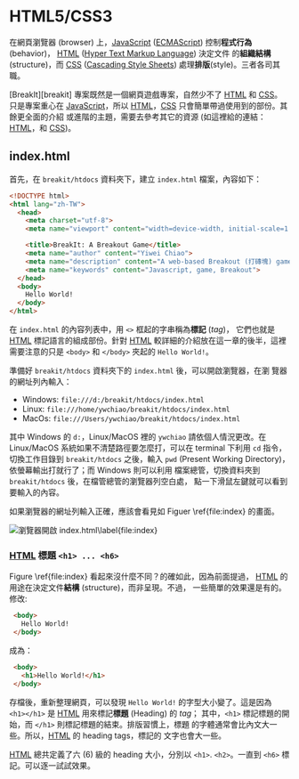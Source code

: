 <!---
  @file       intro.md
  @author     Yiwei Chiao (ywchiao@gmail.com)
  @date       10/06/2017 created.
  @date       10/05/2018 last modified.
  @version    0.1.1
  @since      0.1.0
  @copyright  CC-BY, © 2017-2018 Yiwei Chiao
-->

# HTML5/CSS3

 在網頁瀏覽器 (browser) 上，[JavaScript][wikiECMAScript]
 ([ECMAScript][]) 控制**程式行為** (behavior)，
 [HTML][wikiHTML] ([Hyper Text Markup Language][wikiHTML]) 決定文件
 的**組織結構** (structure)，而
 [CSS][wikiCSS] ([Cascading Style Sheets][wikiCSS])
 處理**排版**(style)。三者各司其職。

 [BreakIt][breakit] 專案既然是一個網頁遊戲專案，自然少不了
 [HTML][wikiHTML] 和 [CSS][wikiCSS]。只是專案重心在
 [JavaScript][mdnJavaScript]，所以
 [HTML][mdnHTML]，[CSS][mdnCSS] 只會簡單帶過使用到的部份。其餘更全面的介紹
 或進階的主題，需要去參考其它的資源 (如這裡給的連結：[HTML][mdnHTML]，和
 [CSS][mdnCSS])。

## index.html

  首先，在 `breakit/htdocs` 資料夾下，建立 `index.html` 檔案，內容如下：

```html
<!DOCTYPE html>
<html lang="zh-TW">
  <head>
    <meta charset="utf-8">
    <meta name="viewport" content="width=device-width, initial-scale=1.0">

    <title>BreakIt: A Breakout Game</title>
    <meta name="author" content="Yiwei Chiao">
    <meta name="description" content="A web-based Breakout (打磚塊) game.">
    <meta name="keywords" content="Javascript, game, Breakout">
  </head>
  <body>
    Hello World!
  </body>
</html>
```

 在 `index.html` 的內容列表中，用 `<>` 框起的字串稱為**標記** (*tag*)，
 它們也就是 [HTML][wikiHTML] 標記語言的組成部份。針對 [HTML][wikiHTML]
 較詳細的介紹放在這一章的後半，這裡需要注意的只是 `<body>` 和 `</body>`
 夾起的 `Hello World!`。

 準備好 `breakit/htdocs` 資料夾下的 `index.html` 後，可以開啟瀏覽器，在瀏
 覽器的網址列內輸入：

  * Windows: `file:///d:/breakit/htdocs/index.html`
  * Linux: `file:///home/ywchiao/breakit/htdocs/index.html`
  * MacOs: `file:///Users/ywchiao/breakit/htdocs/index.html`

 其中 Windows 的 `d:`，Linux/MacOS 裡的 `ywchiao` 請依個人情況更改。在
 Linux/MacOS 系統如果不清楚路徑要怎麼打，可以在 terminal 下利用 `cd` 指令，
 切換工作目錄到 `breakit/htdocs` 之後，輸入 `pwd`
 (Present Working Directory)，依螢幕輸出打就行了；而 Windows 則可以利用
 檔案總管，切換資料夾到 `breakit/htdocs` 後，在檔管總管的瀏覽器列空白處，
 點一下滑鼠左鍵就可以看到要輸入的內容。

 如果瀏覽器的網址列輸入正確，應該會看見如 Figuer \ref{file:index} 的畫面。

 ![瀏覽器開啟 `index.html`\label{file:index}](images/file_index.png)

### [HTML][mdnHTML] 標題 `<h1> ... <h6>`

 Figure \ref{file:index} 看起來沒什麼不同？的確如此，因為前面提過，
 [HTML][wikiHTML] 的用途在決定文件**結構** (structure)，而非呈現。不過，
 一些簡單的效果還是有的。修改:

```html
 <body>
   Hello World!
 </body>
```

 成為：

```html
 <body>
   <h1>Hello World!</h1>
 </body>
```

 存檔後，重新整理網頁，可以發現 `Hello World!` 的字型大小變了。這是因為
 `<h1></h1>` 是 [HTML][mdnHTML] 用來標記**標題** (Heading) 的 *tag*；
 其中，`<h1>` 標記標題的開始，而 `</h1>` 則標記標題的結束。排版習慣上，標題
 的字體通常會比內文大一些。所以，[HTML][mdnHTML] 的 heading tags，標記的
 文字也會大一些。

 [HTML][mdnHTML] 總共定義了六 (6) 級的 heading 大小，分別以 `<h1>`.
 `<h2>`。一直到 `<h6>` 標記。可以逐一試試效果。

[ECMAScript]: https://www.ecma-international.org/publications/standards/Ecma-262.htm
[mdnCSS]: https://developer.mozilla.org/en-US/docs/Web/CSS
[mdnHTML]: https://developer.mozilla.org/en-US/docs/Web/HTML
[mdnJavaScript]: https://developer.mozilla.org/zh-TW/docs/Web/JavaScript
[wikiCSS]: https://en.wikipedia.org/wiki/Cascading_Style_Sheets
[wikiECMAScript]: https://en.wikipedia.org/wiki/ECMAScript
[wikiHTML]: https://en.wikipedia.org/wiki/HTML

<!-- intro.md -->
